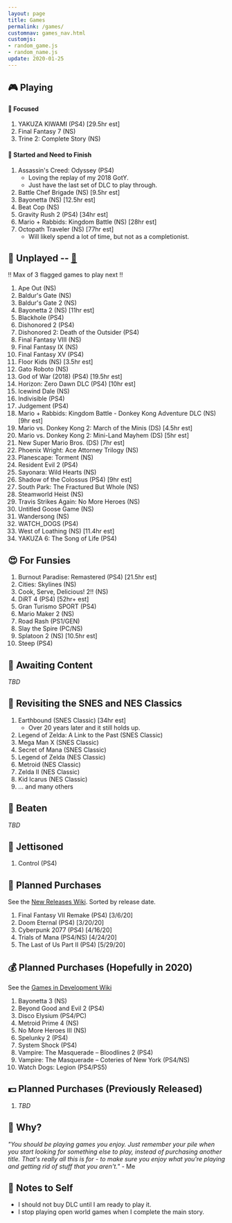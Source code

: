 ```yaml
---
layout: page
title: Games
permalink: /games/
customnav: games_nav.html
customjs:
- random_game.js
- random_name.js
update: 2020-01-25
---
```


<a name='currently-playing'></a>
<!-- playing:start -->

## :video_game: Playing

#### :eyes: Focused

1. YAKUZA KIWAMI (PS4) [29.5hr est]
1. Final Fantasy 7 (NS)
1. Trine 2: Complete Story (NS)

#### :traffic_light: Started and Need to Finish

1. Assassin's Creed: Odyssey (PS4)
   * Loving the replay of my 2018 GotY.
   * Just have the last set of DLC to play through.
1. Battle Chef Brigade (NS) [9.5hr est]
1. Bayonetta (NS) [12.5hr est]
1. Beat Cop (NS)
1. Gravity Rush 2 (PS4) [34hr est]
1. Mario + Rabbids: Kingdom Battle (NS) [28hr est]
1. Octopath Traveler (NS) [77hr est]
   * Will likely spend a lot of time, but not as a completionist.

<!-- playing:end -->
<a name='unplayed'></a>
<!-- unplayed:start -->

## :space_invader: Unplayed -- <a href="javascript: randomGame('unplayed')" id="unplayed-link">:dart:</a>

:bangbang: Max of 3 flagged games to play next :bangbang:

1. Ape Out (NS)
1. Baldur's Gate (NS)
1. Baldur's Gate 2 (NS)
1. Bayonetta 2 (NS) [11hr est]
1. Blackhole (PS4)
1. Dishonored 2 (PS4)
1. Dishonored 2: Death of the Outsider (PS4)
1. Final Fantasy VIII (NS)
1. Final Fantasy IX (NS)
1. Final Fantasy XV (PS4)
1. Floor Kids (NS) [3.5hr est]
1. Gato Roboto (NS)
1. God of War (2018) (PS4) [19.5hr est]
1. Horizon: Zero Dawn DLC (PS4) [10hr est]
1. Icewind Dale (NS)
1. Indivisible (PS4)
1. Judgement (PS4)
1. Mario + Rabbids: Kingdom Battle - Donkey Kong Adventure DLC (NS) [9hr est]
1. Mario vs. Donkey Kong 2: March of the Minis (DS) [4.5hr est]
1. Mario vs. Donkey Kong 2: Mini-Land Mayhem (DS) [5hr est]
1. New Super Mario Bros. (DS) [7hr est]
1. Phoenix Wright: Ace Attorney Trilogy (NS)
1. Planescape: Torment (NS)
1. Resident Evil 2 (PS4)
1. Sayonara: Wild Hearts (NS)
1. Shadow of the Colossus (PS4) [9hr est]
1. South Park: The Fractured But Whole (NS)
1. Steamworld Heist (NS)
1. Travis Strikes Again: No More Heroes (NS)
1. Untitled Goose Game (NS)
1. Wandersong (NS)
1. WATCH_DOGS (PS4)
1. West of Loathing (NS) [11.4hr est]
1. YAKUZA 6: The Song of Life (PS4)

<!-- unplayed:end -->

<a name='for-fun'></a>
<!-- for-fun:start -->

## :heart_eyes: For Funsies
<!-- <a href="javascript: randomGame('for-fun')" id="for-fun-link" title="Random selection" alt="Random selection">:dart:</a>-->

1. Burnout Paradise: Remastered (PS4) [21.5hr est]
1. Cities: Skylines (NS)
1. Cook, Serve, Delicious! 2!! (NS)
1. DiRT 4 (PS4) [52hr+ est]
1. Gran Turismo SPORT (PS4)
1. Mario Maker 2 (NS)
1. Road Rash (PS1/GEN)
1. Slay the Spire (PC/NS)
1. Splatoon 2 (NS) [10.5hr est]
1. Steep (PS4)

<!-- for-fun:end -->

<a name='awaiting-content'></a>
<!-- awaiting-content:start -->

## :calendar: Awaiting Content

_TBD_

<!-- awaiting-content:end -->

<a name='undecided'>
<!-- undecided:start -->

<!-- undecided:end -->

<a name='revisited'></a>
<!-- revisited:start -->

## :repeat: Revisiting the SNES and NES Classics

1. Earthbound (SNES Classic) [34hr est]
   * Over 20 years later and it still holds up.
1. Legend of Zelda: A Link to the Past (SNES Classic)
1. Mega Man X (SNES Classic)
1. Secret of Mana (SNES Classic)
1. Legend of Zelda (NES Classic)
1. Metroid (NES Classic)
1. Zelda II (NES Classic)
1. Kid Icarus (NES Classic)
1. ... and many others

<!-- revisited:end -->

<a name='beaten'></a>
<!-- beaten:start -->

## :checkered_flag: Beaten

_TBD_

<!-- beaten:end -->

<a name='jettisoned'></a>
<!-- jettisoned:start -->

## :rocket: Jettisoned

1. Control (PS4)

<!-- jettisoned:end -->
<a name='planned-purchases'></a>
<!-- planned-purchases:start -->

## :money_with_wings: Planned Purchases 

See the [New Releases Wiki][new-releases]. Sorted by release date.

1. Final Fantasy VII Remake (PS4) [3/6/20]
1. Doom Eternal (PS4) [3/20/20]
1. Cyberpunk 2077 (PS4) [4/16/20]
1. Trials of Mana (PS4/NS) [4/24/20]
1. The Last of Us Part II (PS4) [5/29/20]

## :moneybag: Planned Purchases (Hopefully in 2020)

See the [Games in Development Wiki][games-in-development]

1. Bayonetta 3 (NS)
1. Beyond Good and Evil 2 (PS4)
1. Disco Elysium (PS4/PC)
1. Metroid Prime 4 (NS)
1. No More Heroes III (NS)
1. Spelunky 2 (PS4)
1. System Shock (PS4)
1. Vampire: The Masquerade – Bloodlines 2 (PS4)
1. Vampire: The Masquerade – Coteries of New York (PS4/NS)
1. Watch Dogs: Legion (PS4/PS5)

## :dollar: Planned Purchases (Previously Released)

1. _TBD_

<!-- planned-purchases:end -->

<a name='why'>

## :thought_balloon: Why?

_"You should be playing games you enjoy. Just remember your pile when you start
looking for something else to play, instead of purchasing another title. That's
really all this is for - to make sure you enjoy what you're playing and getting
rid of stuff that you aren't."_ - Me

<a name='notes-to-self'>

## :memo: Notes to Self

+ I should not buy DLC until I am ready to play it.
+ I stop playing open world games when I complete the main story.

[new-releases]: https://en.wikipedia.org/wiki/2020_in_video_gaming#Game_releases
[games-in-development]: https://en.wikipedia.org/wiki/List_of_video_games_in_development
[notes-to-self]: #notes-to-self
[currently-playing]: #currently-playing
[awaiting-content]: #awaiting-content
[undecided]: #undecided
[unplayed]: #unplayed
[beaten]: #beaten
[jettisoned]: #jettisoned
[why]: #why
[for-fun]: #for-fun
[planned-purchases]: #planned-purchases
